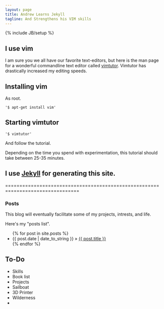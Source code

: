 ```yaml
---
layout: page
title: Andrew Learns Jekyll
tagline: And Strengthens his VIM skills 
---
```

{% include JB/setup %}

## I use vim
I am sure you we all have our favorite text-editors, but here is the man page for a wonderful commandline text editor called [vimtutor](http://linuxcommand.org/man_pages/vimtutor1.html).  Vimtutor has drastically increased my editing speeds.

## Installing vim
As root.

	'$ apt-get install vim'

## Starting vimtutor

	'$ vimtutor' 

And follow the tutorial.

Depending on the time you spend with experimentation, this tutorial should take between 25-35 minutes.


## I use [Jekyll](http://jekyllrb.com) for generating this site.

================================================================================
    
### Posts

This blog will eventually facilitate some of my projects, intrests, and life.

Here's my "posts list".

<ul class="posts">
  {% for post in site.posts %}
    <li><span>{{ post.date | date_to_string }}</span> &raquo; <a href="{{ BASE_PATH }}{{ post.url }}">{{ post.title }}</a></li>
  {% endfor %}
</ul>

## To-Do

- Skills
- Book list
- Projects
- Sailboat
- 3D Printer
- Wilderness
- 


